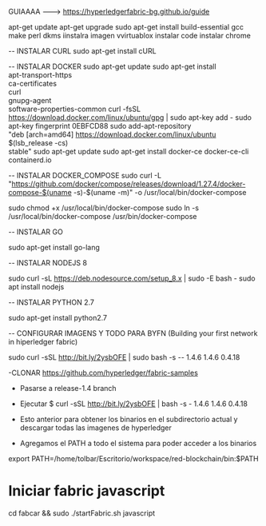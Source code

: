 GUIAAAA ---> https://hyperledgerfabric-bg.github.io/guide


apt-get update
apt-get upgrade
sudo apt-get install build-essential gcc make perl dkms
iinstalra imagen vvirtuablox
instalar code
instalar chrome

-- INSTALAR CURL
sudo apt-get install cURL

-- INSTALAR DOCKER
sudo apt-get update
sudo apt-get install \
    apt-transport-https \
    ca-certificates \
    curl \
    gnupg-agent \
    software-properties-common
curl -fsSL https://download.docker.com/linux/ubuntu/gpg | sudo apt-key add -
sudo apt-key fingerprint 0EBFCD88
sudo add-apt-repository \
   "deb [arch=amd64] https://download.docker.com/linux/ubuntu \
   $(lsb_release -cs) \
   stable"
sudo apt-get update
sudo apt-get install docker-ce docker-ce-cli containerd.io


-- INSTALAR DOCKER_COMPOSE
sudo curl -L "https://github.com/docker/compose/releases/download/1.27.4/docker-compose-$(uname -s)-$(uname -m)" -o /usr/local/bin/docker-compose

sudo chmod +x /usr/local/bin/docker-compose
sudo ln -s /usr/local/bin/docker-compose /usr/bin/docker-compose


-- INSTALAR GO

sudo apt-get install go-lang


-- INSTALAR NODEJS 8

sudo curl -sL https://deb.nodesource.com/setup_8.x | sudo -E bash -
sudo apt install nodejs


-- INSTALAR PYTHON 2.7

sudo apt-get install python2.7


-- CONFIGURAR IMAGENS Y TODO PARA BYFN (Building your first network in hiperledger fabric)

sudo curl -sSL http://bit.ly/2ysbOFE | sudo bash -s -- 1.4.6 1.4.6 0.4.18



-CLONAR https://github.com/hyperledger/fabric-samples 

- Pasarse a release-1.4 branch

- Ejecutar $ curl -sSL http://bit.ly/2ysbOFE | bash -s - 1.4.6 1.4.6 0.4.18

- Esto anterior para obtener los binarios en el subdirectorio actual y descargar todas las imagenes de hyperledger

- Agregamos el PATH a todo el sistema para poder acceder a los binarios

export PATH=/home/tolbar/Escritorio/workspace/red-blockchain/bin:$PATH

# Iniciar fabric javascript
cd fabcar && sudo ./startFabric.sh javascript